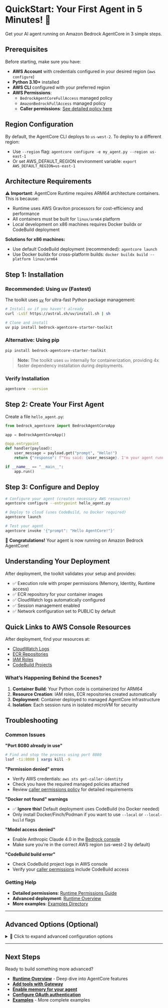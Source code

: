 # QuickStart: Your First Agent in 5 Minutes! 🚀

Get your AI agent running on Amazon Bedrock AgentCore in 3 simple steps.

## Prerequisites

Before starting, make sure you have:

- **AWS Account** with credentials configured  in your desired region (`aws configure`)
- **Python 3.10+** installed
- **AWS CLI** configured with your preferred region
- **AWS Permissions**:
  - `BedrockAgentCoreFullAccess` managed policy
  - `AmazonBedrockFullAccess` managed policy
  - **Caller permissions**: [See detailed policy here](permissions.md#developercaller-permissions)


## Region Configuration
By default, the AgentCore CLI deploys to `us-west-2`. To deploy to a different region:
- Use `--region` flag: `agentcore configure -e my_agent.py --region us-east-1`
- Or set AWS_DEFAULT_REGION environment variable: `export AWS_DEFAULT_REGION=us-east-1`


## Architecture Requirements
⚠️ **Important**: AgentCore Runtime requires ARM64 architecture containers. This is because:
- Runtime uses AWS Graviton processors for cost-efficiency and performance
- All containers must be built for `linux/arm64` platform
- Local development on x86 machines requires Docker buildx or CodeBuild deployment

**Solutions for x86 machines:**
- Use default CodeBuild deployment (recommended): `agentcore launch`
- Use Docker buildx for cross-platform builds: `docker buildx build --platform linux/arm64`

## Step 1: Installation

### Recommended: Using uv (Fastest)

The toolkit uses [`uv`](https://github.com/astral-sh/uv) for ultra-fast Python package management:

```bash
# Install uv if you haven't already
curl -LsSf https://astral.sh/uv/install.sh | sh

# Clone and install
uv pip install bedrock-agentcore-starter-toolkit
```

### Alternative: Using pip

```bash
pip install bedrock-agentcore-starter-toolkit
```

> **Note:** The toolkit uses `uv` internally for containerization, providing 4x faster dependency installation during deployments.

### Verify Installation

```bash
agentcore --version
```


## Step 2: Create Your First Agent

Create a file `hello_agent.py`:

```python
from bedrock_agentcore import BedrockAgentCoreApp

app = BedrockAgentCoreApp()

@app.entrypoint
def handler(payload):
    user_message = payload.get("prompt", "Hello!")
    return {"response": f"You said: {user_message}. I'm your agent running on AgentCore!"}

if __name__ == "__main__":
    app.run()
```

## Step 3: Configure and Deploy

```bash
# Configure your agent (creates necessary AWS resources)
agentcore configure --entrypoint hello_agent.py

# Deploy to cloud (uses CodeBuild, no Docker required)
agentcore launch

# Test your agent
agentcore invoke '{"prompt": "Hello AgentCore!"}'
```


🎉 **Congratulations!** Your agent is now running on Amazon Bedrock AgentCore!


## Understanding Your Deployment

After deployment, the toolkit validates your setup and provides:

- ✅ Execution role with proper permissions (Memory, Identity, Runtime access)
- ✅ ECR repository for your container images
- ✅ CloudWatch logs automatically configured
- ✅ Session management enabled
- ✅ Network configuration set to PUBLIC by default

## Quick Links to AWS Console Resources

After deployment, find your resources at:
- [CloudWatch Logs](https://console.aws.amazon.com/cloudwatch/home#logsV2:log-groups)
- [ECR Repositories](https://console.aws.amazon.com/ecr/repositories)
- [IAM Roles](https://console.aws.amazon.com/iam/home#/roles)
- [CodeBuild Projects](https://console.aws.amazon.com/codesuite/codebuild/projects)

### What’s Happening Behind the Scenes?

1. **Container Build**: Your Python code is containerized for ARM64
1. **Resource Creation**: IAM roles, ECR repositories created automatically
1. **Deployment**: Container deployed to managed AgentCore infrastructure
1. **Isolation**: Each session runs in isolated microVM for security


## Troubleshooting

### Common Issues

**"Port 8080 already in use"**
```bash
# Find and stop the process using port 8080
lsof -ti:8080 | xargs kill -9
```

**"Permission denied" errors**
- Verify AWS credentials: `aws sts get-caller-identity`
- Check you have the required managed policies attached
- Review [caller permissions policy](permissions.md#required-caller-policy) for detailed requirements

**"Docker not found" warnings**
- ✅ **Ignore this!** Default deployment uses CodeBuild (no Docker needed)
- Only install Docker/Finch/Podman if you want to use `--local` or `--local-build` flags

**"Model access denied"**
- Enable Anthropic Claude 4.0 in the [Bedrock console](https://console.aws.amazon.com/bedrock/)
- Make sure you're in the correct AWS region (us-west-2 by default)

**"CodeBuild build error"**
- Check CodeBuild project logs in AWS console
- Verify your [caller permissions](permissions.md#developercaller-permissions) include CodeBuild access


### Getting Help

- **Detailed permissions**: [Runtime Permissions Guide](permissions.md)
- **Advanced deployment**: [Runtime Overview](overview.md)
- **More examples**: [Examples Directory](../../examples/README.md)

---

## Advanced Options (Optional)

<details>
<summary>🔧 Click to expand advanced configuration options</summary>

### Deployment Modes

Choose the right deployment approach for your needs:

**🚀 Default: CodeBuild + Cloud Runtime (RECOMMENDED)**
```bash
agentcore launch  # Uses CodeBuild (no Docker needed)
```
Perfect for production, managed environments, teams without Docker

**💻 Local Development**
```bash
agentcore launch --local  # Build and run locally (requires Docker/Finch/Podman)
```
Perfect for development, rapid iteration, debugging

**🔧 Hybrid: Local Build + Cloud Runtime**
```bash
agentcore launch --local-build  # Build locally, deploy to cloud (requires Docker/Finch/Podman)
```
Perfect for teams with Docker expertise needing build customization

### Custom Roles
```bash
# Use existing IAM role
agentcore configure -e my_agent.py --execution-role arn:aws:iam::123456789012:role/MyRole
```

</details>

---

## Next Steps

Ready to build something more advanced?

- **[Runtime Overview](overview.md)** - Deep dive into AgentCore features
- **[Add tools with Gateway](../gateway/quickstart.md)**
- **[Enable memory for your agent](../../examples/memory-integration.md)**
- **[Configure OAuth authentication](../runtime/auth.md)**
- **[Examples](../../examples/README.md)** - More complete examples
